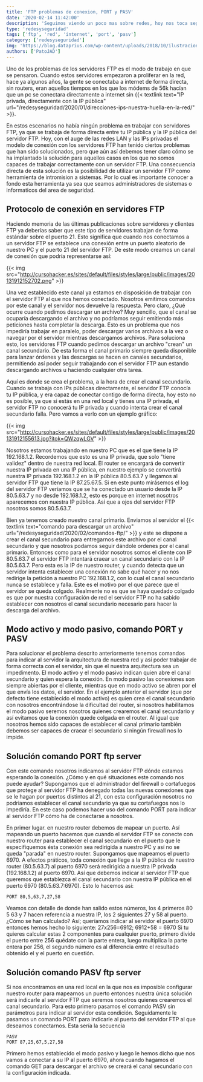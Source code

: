 ```yaml
---
title: 'FTP problemas de conexion, PORT y PASV'
date: '2020-02-14 11:42:00'
description: 'Seguimos viendo un poco mas sobre redes, hoy nos toca seguir nadando en FTP para conocer sus problemas de conexion, PORT y PASV'
type: 'redesyseguridad'
tags: ['ftp', 'red', 'internet', 'port', 'pasv']
category: ['redesyseguridad']
img: 'https://blog.dataprius.com/wp-content/uploads/2018/10/ilustracion-ftp.jpg'
authors: ['PatoJAD']
---
```


Uno de los problemas de los servidores FTP es el modo de trabajo en que se pensaron. Cuando estos servidores empezaron a proliferar en la red, hace ya algunos años, la gente se conectaba a internet de forma directa, sin routers, eran aquellos tiempos en los que los módems de 56k hacían que un pc se conectara directamente a internet sin {{< textlink text="IP privada, directamente con la IP pública" url="/redesyseguridad/2020/01/direcciones-ips-nuestra-huella-en-la-red/" >}}.

En estos escenarios no había ningún problema en trabajar con servidores FTP, ya que se trabaja de forma directa entre tu IP pública y la IP pública del servidor FTP. Hoy, con el auge de las redes LAN y las IPs privadas el modelo de conexión con los servidores FTP han tenido ciertos problemas que han sido solucionados, pero que aún así debemos tener claro cómo se ha implantado la solución para aquellos casos en los que no somos capaces de trabajar correctamente con un servidor FTP. Una consecuencia directa de esta solución es la posibilidad de utilizar un servidor FTP como herramienta de intromision a sistemas. Por lo cual es importante conocer a fondo esta herramienta ya sea que seamos administradores de sistemas o informaticos del area de seguridad.

## Protocolo de conexión en servidores FTP

Haciendo memoria de las últimas publicaciones sobre servidores y clientes FTP ya deberías saber que este tipo de servidores trabajan de forma estándar sobre el puerto 21. Esto significa que cuando nos conectamos a un servidor FTP se establece una conexión entre un puerto aleatorio de nuestro PC y el puerto 21 del servidor FTP. De este modo creamos un canal de conexión que podría representarse así:

{{< img src="http://cursohacker.es/sites/default/files/styles/large/public/images/20131912152702.png" >}}

Una vez establecido este canal ya estamos en disposición de trabajar con el servidor FTP al que nos hemos conectado. Nosotros emitimos comandos por este canal y el servidor nos devuelve la respuesta. Pero claro, ¿Qué ocurre cuando pedimos descargar un archivo? Muy sencillo, que el canal se ocuparía descargando el archivo y no podríamos seguir emitiendo más peticiones hasta completar la descarga. Esto es un problema que nos impediría trabajar en paralelo, poder descargar varios archivos a la vez o navegar por el servidor mientras descargamos archivos. Para soluciona esto, los servidores FTP cuando pedimos descargar un archivo "crean" un canal secundario. De esta forma el canal primario siempre queda disponible para lanzar órdenes y las descargas se hacen en canales secundarios, permitiendo así poder seguir trabajando con el servidor FTP aun estando descargando archivos u haciendo cualquier otra tarea.

Aquí es donde se crea el problema, a la hora de crear el canal secundario. Cuando se trabaja con IPs públicas directamente, el servidor FTP conocía tu IP pública, y era capaz de conectar contigo de forma directa, hoy esto no es posible, ya que si estás en una red local y tienes una IP privada, el servidor FTP no conocerá tu IP privada y cuando intenta crear el canal secundario falla. Pero vamos a verlo con un ejemplo gráfico:

{{< img src="http://cursohacker.es/sites/default/files/styles/large/public/images/20131912155613.jpg?itok=QWzqwLGV" >}}

Nosotros estamos trabajando en nuestro PC que es el que tiene la IP 192.168.1.2. Recordemos que esto es una IP privada, que solo "tiene validez" dentro de nuestra red local. El router se encargará de convertir nuestra IP privada en una IP pública, en nuestro ejemplo se convertirá nuestra IP privada 192.168.1.2 en la IP pública 80.5.63.7 y llegamos al servidor FTP que tiene la IP 87.25.67.5. Si en este punto mirásemos el log del servidor FTP veríamos que se ha conectado un usuario desde la IP 80.5.63.7 y no desde 192.168.1.2, esto es porque en internet nosotros aparecemos con nuestra IP pública. Así que a ojos del servidor FTP nosotros somos 80.5.63.7.

Bien ya tenemos creado nuestro canal primario. Enviamos al servidor el {{< textlink text="comando para descargar un archivo" url="/redesyseguridad/2020/02/comandos-ftp/" >}} y este se dispone a crear el canal secundario para entregarnos este archivo por el canal secundario y que nosotros podamos seguir dándole ordenes por el canal primario. Entonces como para el servidor nosotros somos el cliente con IP 80.5.63.7 el servidor FTP intentará craear un canal secundario con la IP 80.5.63.7. Pero esta es la IP de nuestro router, y cuando detecta que un servidor intenta establecer una conexión no sabe qué hacer y no nos redirige la petición a nuestro PC 192.168.1.2, con lo cual el canal secundario nunca se establece y falla. Este es el motivo por el que parece que el servidor se queda colgado. Realmente no es que se haya quedado colgado es que por nuestra configuración de red el servidor FTP no ha sabido establecer con nosotros el canal secundario necesario para hacer la descarga del archivo.

## Modo activo y modo pasivo, comando PORT y PASV

Para solucionar el problema descrito anteriormente tenemos comandos para indicar al servidor la arquitectura de nuestra red y así poder trabajar de forma correcta con el servidor, sin que el nuestra arquitectura sea un impedimento. El modo activo y el modo pasivo indican quien abre el canal secundario y quien espera la conexión. En modo pasivo las conexiones son siempre abiertas por el cliente, mientras que en modo activo se abren por el que envía los datos, el servidor. En el ejemplo anterior el servidor (que por defecto tiene establecido el modo activo) es quien crea el canal secundario con nosotros encontrándose la dificultad del router, si nosotros habilitamos el modo pasivo seremos nosotros quienes crearemos el canal secundario y así evitamos que la conexión quede colgada en el router. Al igual que nosotros hemos sido capaces de establecer el canal primario también debemos ser capaces de craear el secundario si ningún firewall nos lo impide.

## Solución comando PORT ftp server

Con este comando nosotros indicamos al servidor FTP dónde estamos esperando la conexión. ¿Cómo y en qué situaciones este comando nos puede ayudar? Supongamos que el administrador del firewall o cortafuegos que protege al servidor FTP ha denegado todas las nuevas conexiones que se le hagan por puertos distintos al 21, con esta configuración nosotros no podriamos establecer el canal secundario ya que su cortafuegos nos lo impediría. En este caso podemos hacer uso del comando PORT para indicar al servidor FTP cómo ha de conectarse a nosotros.

En primer lugar. en nuestro router debemos de mapear un puerto. Así mapeando un puerto hacemos que cuando el servidor FTP se conecte con nuestro router para establecer el canal secundario en el puerto que le especifiquemos ésta conexión sea redirigida a nuestro PC y así no se queda "parada" en nuestro router. Supongamos que mapeamos el puerto 6970. A efectos práticos, toda conexión que llege a la IP pública de nuestro router (80.5.63.7) al puerto 6970 será redirigida a nuestra IP privada (192.168.1.2) al puerto 6970. Así que debemos indicar al servidor FTP que queremos que establezca el canal secundario con nuestra IP pública en el puerto 6970 (80.5.63.7:6970). Esto lo hacemos así:

    PORT 80,5,63,7,27,58

Veamos con detalle de donde han salido estos números, los 4 primeros 80 5 63 y 7 hacen referencia a nuestra IP, los 2 siguientes 27 y 58 al puerto. ¿Cómo se han calculado? Así; queríamos indicar al servidor el puerto 6970 entonces hemos hecho lo siguiente: 27x256=6912; 6912+58 = 6970 Si tu quieres calcular estas 2 componentes para cualquier puerto, primero divide el puerto entre 256 quédate con la parte entera, luego multiplica la parte entera por 256, el segundo número es al diferencia entre el resultado obtenido el y el puerto en cuestión.

## Solución comando PASV ftp server

Si nos encontramos en una red local en la que nos es imposible configurar nuestro router para mapearnos un puerto entonces nuestra única solución será indicarle al servidor FTP que seremos nosotros quienes crearemos el canal secundario. Para esto primero pasamos el comando PASV sin parámetros para indicar al servidor esta condición. Seguidamente le pasamos un comando PORT para indicarle al puerto del servidor FTP al que deseamos conectarnos. Esta sería la secuencia

    PASV
    PORT 87,25,67,5,27,58

Primero hemos establecido el modo pasivo y luego le hemos dicho que nos vamos a conectar a su IP al puerto 6970, ahora cuando hagamos el comando GET para descargar el archivo se creará el canal secundario con la configuración indicada.
